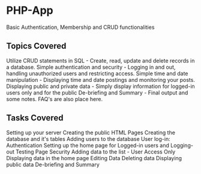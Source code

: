 # PHP-App
Basic Authentication, Membership and CRUD functionalities

## Topics Covered

Utilize CRUD statements in SQL - Create, read, update and delete records in a database.
Simple authentication and security - Logging in and out, handling unauthorized users and restricting access.
Simple time and date manipulation - Displaying time and date postings and monitoring your posts.
Displaying public and private data - Simply display information for logged-in users only and for the public
De-briefing and Summary - Final output and some notes. FAQ's are also place here.

## Tasks Covered

Setting up your server
Creating the public HTML Pages
Creating the database and it's tables
Adding users to the database
User log-in: Authentication
Setting up the home page for Logged-in users and Logging-out
Testing Page Security
Adding data to the list - User Access Only
Displaying data in the home page
Editing Data
Deleting data
Displaying public data
De-briefing and Summary